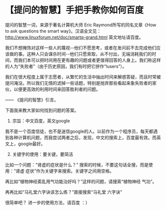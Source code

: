 # 【提问的智慧】手把手教你如何百度

提问的智慧一词，来源于著名计算机大师 Eric Raymond所写的同名文章《How to ask questions the smart way》。汉语全文见：http://www.linuxforum.net/doc/smartq-grand.html 英文地址请百度。

我们不想掩饰对这样一些人的蔑视--他们不愿思考，或者在发问前不去完成他们应该做的事。这种人只会谋杀时间--他们只愿索取，从不付出，无端消耗我们的时间，而我们本可以把时间用在更有趣的问题或者更值得回答的人身上。我们称这样的人为“失败者”（由于历史原因，我们有时把它拼作“lusers”）。

我们在很大程度上属于志愿者，从繁忙的生活中抽出时间来解惑答疑，而且时常被提问淹没。所以我们无情的滤掉一些话题，特别是抛弃那些看起来象失败者的家伙，以便更高效的利用时间来回答胜利者的问题。

—— 《提问的智慧》引言。

下面我来教大家如何找到问题的答案。

1. 宗旨：中文百度，英文google

我不是一个百度信徒，也不是迷信google的人。以前作为一个程序员，每天都遇到各种计算机问题，而我尝试两者之后，发现，中文的搜索上，百度最有效。而英文上，google最好。

2. 关键字的使用：要关键，要简洁

比如一个问题：“肾虚的症状是什么？” 搜索的时候，不要这句话全搜，而是使用：“肾虚 症状”作为关键字来搜索。关键字之间用空格。

再比如“植物神经紊乱用气功能治好吗？”这样的问题，请搜索“植物神经 气功”。

再再比如“马礼堂六字诀该怎么练？”直接搜索“马礼堂 六字诀”

很简单吧？ 进一步的使用方法，请百度 ：）

